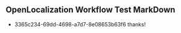 ## OpenLocalization Workflow Test MarkDown
* 3365c234-69dd-4698-a7d7-8e08653b63f6 
thanks!<!--HONumber=Mar16_HO3-->
